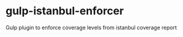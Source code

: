 gulp-istanbul-enforcer
======================

Gulp plugin to enforce coverage levels from istanbul coverage report

